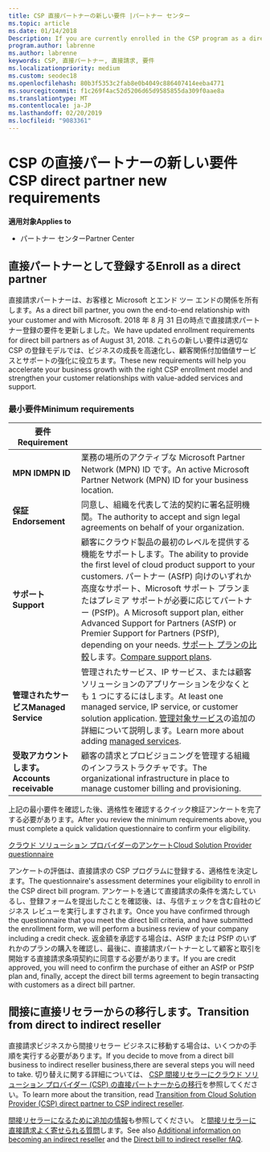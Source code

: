 ```yaml
---
title: CSP 直接パートナーの新しい要件 |パートナー センター
ms.topic: article
ms.date: 01/14/2018
Description: If you are currently enrolled in the CSP program as a direct partner, you should prepare to meet these updated support and services requirements.
program.author: labrenne
ms.author: labrenne
keywords: CSP, 直接パートナー, 直接請求, 要件
ms.localizationpriority: medium
ms.custom: seodec18
ms.openlocfilehash: 80b3f5353c2fab8e0b4049c886407414eeba4771
ms.sourcegitcommit: f1c269f4ac52d5206d65d9585855da309f0aae8a
ms.translationtype: MT
ms.contentlocale: ja-JP
ms.lasthandoff: 02/20/2019
ms.locfileid: "9083361"
---
```

# <a name="csp-direct-partner-new-requirements"></a><span data-ttu-id="d2d53-103">CSP の直接パートナーの新しい要件</span><span class="sxs-lookup"><span data-stu-id="d2d53-103">CSP direct partner new requirements</span></span>

**<span data-ttu-id="d2d53-104">適用対象</span><span class="sxs-lookup"><span data-stu-id="d2d53-104">Applies to</span></span>**

- <span data-ttu-id="d2d53-105">パートナー センター</span><span class="sxs-lookup"><span data-stu-id="d2d53-105">Partner Center</span></span>

## <a name="enroll-as-a-direct-partner"></a><span data-ttu-id="d2d53-106">直接パートナーとして登録する</span><span class="sxs-lookup"><span data-stu-id="d2d53-106">Enroll as a direct partner</span></span>

<span data-ttu-id="d2d53-107">直接請求パートナーは、お客様と Microsoft とエンド ツー エンドの関係を所有します。</span><span class="sxs-lookup"><span data-stu-id="d2d53-107">As a direct bill partner, you own the end-to-end relationship with your customer and with Microsoft.</span></span> <span data-ttu-id="d2d53-108">2018 年 8 月 31 日の時点で直接請求パートナー登録の要件を更新しました。</span><span class="sxs-lookup"><span data-stu-id="d2d53-108">We have updated enrollment requirements for direct bill partners as of August 31, 2018.</span></span> <span data-ttu-id="d2d53-109">これらの新しい要件は適切な CSP の登録モデルでは、ビジネスの成長を高速化し、顧客関係付加価値サービスとサポートの強化に役立ちます。</span><span class="sxs-lookup"><span data-stu-id="d2d53-109">These new requirements will help you accelerate your business growth with the right CSP enrollment model and strengthen your customer relationships with value-added services and support.</span></span> 

### <a name="minimum-requirements"></a><span data-ttu-id="d2d53-110">最小要件</span><span class="sxs-lookup"><span data-stu-id="d2d53-110">Minimum requirements</span></span>

|**<span data-ttu-id="d2d53-111">要件</span><span class="sxs-lookup"><span data-stu-id="d2d53-111">Requirement</span></span>**|                             |
|--------------------------------|--------------------------------------------------------------|
|**<span data-ttu-id="d2d53-112">MPN ID</span><span class="sxs-lookup"><span data-stu-id="d2d53-112">MPN ID</span></span>**   |<span data-ttu-id="d2d53-113">業務の場所のアクティブな Microsoft Partner Network (MPN) ID です。</span><span class="sxs-lookup"><span data-stu-id="d2d53-113">An active Microsoft Partner Network (MPN) ID for your business location.</span></span>   |
|**<span data-ttu-id="d2d53-114">保証</span><span class="sxs-lookup"><span data-stu-id="d2d53-114">Endorsement</span></span>**   |<span data-ttu-id="d2d53-115">同意し、組織を代表して法的契約に署名証明機関。</span><span class="sxs-lookup"><span data-stu-id="d2d53-115">The authority to accept and sign legal agreements on behalf of your organization.</span></span>|
|**<span data-ttu-id="d2d53-116">サポート</span><span class="sxs-lookup"><span data-stu-id="d2d53-116">Support</span></span>**  |<span data-ttu-id="d2d53-117">顧客にクラウド製品の最初のレベルを提供する機能をサポートします。</span><span class="sxs-lookup"><span data-stu-id="d2d53-117">The ability to provide the first level of cloud product support to your customers.</span></span> <span data-ttu-id="d2d53-118">パートナー (ASfP) 向けのいずれか高度なサポート、Microsoft サポート プランまたはプレミア サポートが必要に応じてパートナー (PSfP)。</span><span class="sxs-lookup"><span data-stu-id="d2d53-118">A Microsoft support plan, either Advanced Support for Partners (ASfP) or Premier Support for Partners (PSfP), depending on your needs.</span></span> <span data-ttu-id="d2d53-119">[サポート プランの比較](https://partner.microsoft.com/en-US/support/partnersupport)します。</span><span class="sxs-lookup"><span data-stu-id="d2d53-119">[Compare support plans](https://partner.microsoft.com/en-US/support/partnersupport).</span></span> |
|**<span data-ttu-id="d2d53-120">管理されたサービス</span><span class="sxs-lookup"><span data-stu-id="d2d53-120">Managed Service</span></span>**   |<span data-ttu-id="d2d53-121">管理されたサービス、IP サービス、または顧客ソリューションのアプリケーションを少なくとも 1 つにするにはします。</span><span class="sxs-lookup"><span data-stu-id="d2d53-121">At least one managed service, IP service, or customer solution application.</span></span> <span data-ttu-id="d2d53-122">[管理対象サービス](https://partner.microsoft.com/en-US/business-opportunities/managed-services-provider)の追加の詳細について説明します。</span><span class="sxs-lookup"><span data-stu-id="d2d53-122">Learn more about adding [managed services](https://partner.microsoft.com/en-US/business-opportunities/managed-services-provider).</span></span>|
|**<span data-ttu-id="d2d53-123">受取アカウントします。</span><span class="sxs-lookup"><span data-stu-id="d2d53-123">Accounts receivable</span></span>** |<span data-ttu-id="d2d53-124">顧客の請求とプロビジョニングを管理する組織のインフラストラクチャです。</span><span class="sxs-lookup"><span data-stu-id="d2d53-124">The organizational infrastructure in place to manage customer billing and provisioning.</span></span> 

<span data-ttu-id="d2d53-125">上記の最小要件を確認した後、適格性を確認するクイック検証アンケートを完了する必要があります。</span><span class="sxs-lookup"><span data-stu-id="d2d53-125">After you review the minimum requirements above, you must complete a quick validation questionnaire to confirm your eligibility.</span></span> 

[<span data-ttu-id="d2d53-126">クラウド ソリューション プロバイダーのアンケート</span><span class="sxs-lookup"><span data-stu-id="d2d53-126">Cloud Solution Provider questionnaire</span></span>](https://partner.microsoft.com/cloud-solution-provider/assessment)

<span data-ttu-id="d2d53-127">アンケートの評価は、直接請求の CSP プログラムに登録する、適格性を決定します。</span><span class="sxs-lookup"><span data-stu-id="d2d53-127">The questionnaire's assessment determines your eligibility to enroll in the CSP direct bill program.</span></span> <span data-ttu-id="d2d53-128">アンケートを通じて直接請求の条件を満たしているし、登録フォームを提出したことを確認後、は、与信チェックを含む自社のビジネス レビューを実行しますされます。</span><span class="sxs-lookup"><span data-stu-id="d2d53-128">Once you have confirmed through the questionnaire that you meet the direct bill criteria, and have submitted the enrollment form, we will perform a business review of your company including a credit check.</span></span> <span data-ttu-id="d2d53-129">返金額を承認する場合は、ASfP または PSfP のいずれかのプランの購入を確認し、最後に、直接請求パートナーとして顧客と取引を開始する直接請求条項契約に同意する必要があります。</span><span class="sxs-lookup"><span data-stu-id="d2d53-129">If you are credit approved, you will need to confirm the purchase of either an ASfP or PSfP plan and, finally, accept the direct bill terms agreement to begin transacting with customers as a direct bill partner.</span></span>

## <a name="transition-from-direct-to-indirect-reseller"></a><span data-ttu-id="d2d53-130">間接に直接リセラーからの移行します。</span><span class="sxs-lookup"><span data-stu-id="d2d53-130">Transition from direct to indirect reseller</span></span>

<span data-ttu-id="d2d53-131">直接請求ビジネスから間接リセラー ビジネスに移動する場合は、いくつかの手順を実行する必要があります。</span><span class="sxs-lookup"><span data-stu-id="d2d53-131">If you decide to move from a direct bill business to indirect reseller business,there are several steps you will need to take.</span></span> <span data-ttu-id="d2d53-132">切り替えに関する詳細については、 [CSP 間接リセラーにクラウド ソリューション プロバイダー (CSP) の直接パートナーからの移行](transition-direct-to-indirect.md)を参照してください。</span><span class="sxs-lookup"><span data-stu-id="d2d53-132">To learn more about the transition, read [Transition from Cloud Solution Provider (CSP) direct partner to CSP indirect reseller](transition-direct-to-indirect.md).</span></span> 

<span data-ttu-id="d2d53-133">[間接リセラーになるために追加の情報](https://assetsprod.microsoft.com/csp-directbill-to-indirect-transition.pdf)も参照してください。 と[間接リセラーに直接請求よく寄せられる質問](http://assetsprod.microsoft.com/mpn/direct-bill-partner-faq.pdf)します。</span><span class="sxs-lookup"><span data-stu-id="d2d53-133">See also [Additional information on becoming an indirect reseller](https://assetsprod.microsoft.com/csp-directbill-to-indirect-transition.pdf) and the [Direct bill to indirect reseller fAQ](http://assetsprod.microsoft.com/mpn/direct-bill-partner-faq.pdf).</span></span>